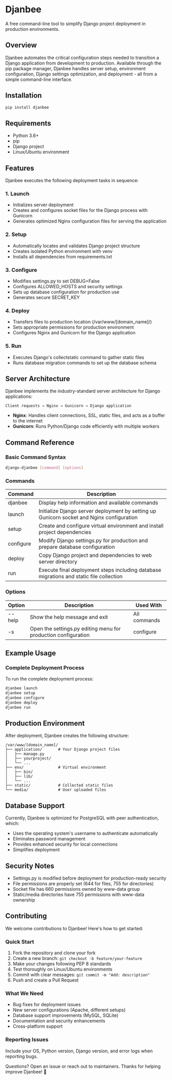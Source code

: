 # Djanbee

A free command-line tool to simplify Django project deployment in production environments.

## Overview

Djanbee automates the critical configuration steps needed to transition a Django application from development to production. Available through the pip package manager, Djanbee handles server setup, environment configuration, Django settings optimization, and deployment - all from a simple command-line interface.

## Installation

```bash
pip install djanbee
```

## Requirements

- Python 3.6+
- pip
- Django project
- Linux/Ubuntu environment

## Features

Djanbee executes the following deployment tasks in sequence:

### 1. Launch
- Initializes server deployment
- Creates and configures socket files for the Django process with Gunicorn
- Generates optimized Nginx configuration files for serving the application

### 2. Setup
- Automatically locates and validates Django project structure
- Creates isolated Python environment with venv
- Installs all dependencies from requirements.txt

### 3. Configure
- Modifies settings.py to set DEBUG=False
- Configures ALLOWED_HOSTS and security settings
- Sets up database configuration for production use
- Generates secure SECRET_KEY

### 4. Deploy
- Transfers files to production location (/var/www/[domain_name]/)
- Sets appropriate permissions for production environment
- Configures Nginx and Gunicorn for the Django application

### 5. Run
- Executes Django's collectstatic command to gather static files
- Runs database migration commands to set up the database schema

## Server Architecture

Djanbee implements the industry-standard server architecture for Django applications:

```
Client requests → Nginx → Gunicorn → Django application
```

- **Nginx**: Handles client connections, SSL, static files, and acts as a buffer to the internet
- **Gunicorn**: Runs Python/Django code efficiently with multiple workers

## Command Reference

### Basic Command Syntax
```bash
django-djanbee [command] [options]
```

### Commands

| Command    | Description |
|------------|-------------|
| djanbee    | Display help information and available commands |
| launch     | Initialize Django server deployment by setting up Gunicorn socket and Nginx configuration |
| setup      | Create and configure virtual environment and install project dependencies |
| configure  | Modify Django settings.py for production and prepare database configuration |
| deploy     | Copy Django project and dependencies to web server directory |
| run        | Execute final deployment steps including database migrations and static file collection |

### Options

| Option    | Description | Used With |
|-----------|-------------|-----------|
| --help    | Show the help message and exit | All commands |
| -s        | Open the settings.py editing menu for production configuration | configure |

## Example Usage

### Complete Deployment Process
To run the complete deployment process:

```bash
djanbee launch
djanbee setup
djanbee configure
djanbee deploy
djanbee run
```

## Production Environment

After deployment, Djanbee creates the following structure:

```
/var/www/[domain_name]/
├── application/       # Your Django project files
│   ├── manage.py
│   ├── yourproject/
│   └── ...
├── env/               # Virtual environment
│   ├── bin/
│   ├── lib/
│   └── ...
├── static/            # Collected static files
└── media/             # User uploaded files
```

## Database Support

Currently, Djanbee is optimized for PostgreSQL with peer authentication, which:
- Uses the operating system's username to authenticate automatically
- Eliminates password management
- Provides enhanced security for local connections
- Simplifies deployment

## Security Notes

- Settings.py is modified before deployment for production-ready security
- File permissions are properly set (644 for files, 755 for directories)
- Socket file has 660 permissions owned by www-data group
- Static/media directories have 755 permissions with www-data ownership

## Contributing

We welcome contributions to Djanbee! Here's how to get started:

### Quick Start
1. Fork the repository and clone your fork
2. Create a new branch: `git checkout -b feature/your-feature`
3. Make your changes following PEP 8 standards
4. Test thoroughly on Linux/Ubuntu environments
5. Commit with clear messages: `git commit -m "Add: description"`
6. Push and create a Pull Request

### What We Need
- Bug fixes for deployment issues
- New server configurations (Apache, different setups)
- Database support improvements (MySQL, SQLite)
- Documentation and security enhancements
- Cross-platform support

### Reporting Issues
Include your OS, Python version, Django version, and error logs when reporting bugs.

Questions? Open an issue or reach out to maintainers. Thanks for helping improve Djanbee! 🐝
